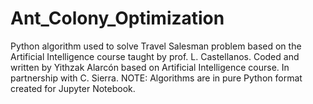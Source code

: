 # Ant_Colony_Optimization
Python algorithm used to solve Travel Salesman problem based on the Artificial Intelligence course taught by prof. L. Castellanos. Coded and written by Yithzak Alarcón based on Artificial Intelligence course. In partnership with C. Sierra. NOTE: Algorithms are in pure Python format created for Jupyter Notebook.
